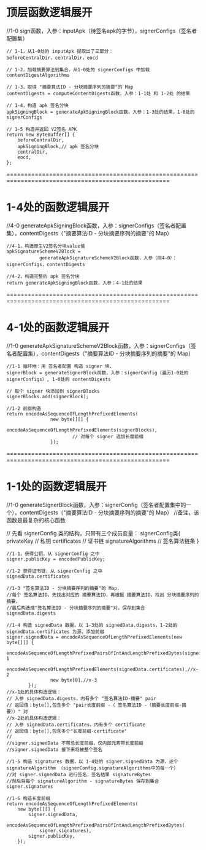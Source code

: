 # 顶层函数逻辑展开
//1-0
sign函数，入参：inputApk（待签名apk的字节），signerConfigs（签名者配置集）

    // 1-1，从1-0处的 inputApk 提取出了三部分：
    beforeCentralDir，centralDir，eocd

    // 1-2，加载摘要算法到集合，从1-0处的 signerConfigs 中加载
    contentDigestAlgorithms

    // 1-3，取得 "摘要算法ID - 分块摘要序列的摘要"的 Map
    contentDigests = computeContentDigests函数，入参：1-1处 和 1-2处 的结果

    // 1-4，构造 apk 签名分块
    apkSigningBlock = generateApkSigningBlock函数，入参：1-3处的结果，1-0处的 signerConfigs

    // 1-5 构造并返回 V2签名 APK
    return new ByteBuffer[] {
        beforeCentralDir,
        apkSigningBlock,// apk 签名分块
        centralDir,
        eocd,
    };
====================================================================================================


# 1-4处的函数逻辑展开
//4-0
generateApkSigningBlock函数，入参：signerConfigs（签名者配置集），contentDigests（"摘要算法ID - 分块摘要序列的摘要"的 Map）

    //4-1，构造原生V2签名分块value值
    apkSignatureSchemeV2Block =
                generateApkSignatureSchemeV2Block函数，入参（同4-0）：signerConfigs，contentDigests

    //4-2，构造完整的 apk 签名分块
    return generateApkSigningBlock函数，入参：4-1处的结果

====================================================================================================


# 4-1处的函数逻辑展开
//1-0
generateApkSignatureSchemeV2Block函数，入参：signerConfigs（签名者配置集），contentDigests（"摘要算法ID - 分块摘要序列的摘要"的 Map）

    //1-1 循环地：用 签名者配置 构造 signer 块，
    signerBlock = generateSignerBlock函数，入参：signerConfig（遍历1-0处的signerConfigs）, 1-0处的 contentDigests

    // 每个 signer 块添加到 signerBlocks
    signerBlocks.add(signerBlock);

    //1-2 前缀构造
    return encodeAsSequenceOfLengthPrefixedElements(
                    new byte[][] {
                            encodeAsSequenceOfLengthPrefixedElements(signerBlocks),
                            // 对每个 signer 追加长度前缀
                    });

====================================================================================================


# 1-1处的函数逻辑展开
//1-0
generateSignerBlock函数，入参：signerConfig（签名者配置集中的一个），contentDigests（"摘要算法ID - 分块摘要序列的摘要"的 Map）
//备注，该函数是最复杂的核心函数

// 先看 signerConfig 类的结构，只带有三个成员变量：
signerConfig类{
    privateKey // 私钥
    certificates // 证书链
    signatureAlgorithms // 签名算法链条
}

    //1-1，获得公钥，从 signerConfig 之中
    signer.publicKey = encodedPublicKey;

    //1-2 获得证书链，从 signerConfig 之中
    signedData.certificates

    //1-3 "签名算法ID - 分块摘要序列的摘要"的 Map，
    //每个 签名算法ID，先找出对应的 摘要算法ID，再根据 摘要算法ID，找出 分块摘要序列的摘要，
    //最后构造成"签名算法ID - 分块摘要序列的摘要"对，保存到集合
    signedData.digests

    //1-4 构造 signedData 数据，以 1-3处的 signedData.digests，1-2处的 signedData.certificates 为源，添加前缀
    signer.signedData = encodeAsSequenceOfLengthPrefixedElements(new byte[][] {
                    encodeAsSequenceOfLengthPrefixedPairsOfIntAndLengthPrefixedBytes(signedData.digests),//x-1
                    encodeAsSequenceOfLengthPrefixedElements(signedData.certificates),//x-2
                    new byte[0],//x-3
            });
    //x-1处的具体构造逻辑：
    // 入参 signedData.digests，内有多个 "签名算法ID-摘要" pair
    // 返回值：byte[],包含多个 "pair长度前缀 -（ 签名算法ID -（摘要长度前缀-摘要））" 对
    //x-2处的具体构造逻辑：
    // 入参 signedData.certificates，内有多个 certificate
    // 返回值：byte[],包含多个"长度前缀-certificate"
    //
    //signer.signedData 不带总长度前缀，仅内部元素带长度前缀
    //signer.signedData 接下来将被整个签名

    //1-5 构造 signatures 数据，以 1-4处的 signer.signedData 为源，逐个 signatureAlgorithm （signerConfig.signatureAlgorithms中的每一个）
    //对 signer.signedData 进行签名，签名结果 signatureBytes
    //然后将每个 signatureAlgorithm - signatureBytes 保存到集合
    signer.signatures

    //1-6 构造长度前缀
    return encodeAsSequenceOfLengthPrefixedElements(
        new byte[][] {
            signer.signedData,
            encodeAsSequenceOfLengthPrefixedPairsOfIntAndLengthPrefixedBytes(
                signer.signatures),
            signer.publicKey,
        });























